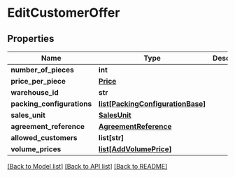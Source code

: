 # EditCustomerOffer

## Properties
Name | Type | Description | Notes
------------ | ------------- | ------------- | -------------
**number_of_pieces** | **int** |  | 
**price_per_piece** | [**Price**](Price.md) |  | 
**warehouse_id** | **str** |  | 
**packing_configurations** | [**list[PackingConfigurationBase]**](PackingConfigurationBase.md) |  | [optional] 
**sales_unit** | [**SalesUnit**](SalesUnit.md) |  | [optional] 
**agreement_reference** | [**AgreementReference**](AgreementReference.md) |  | [optional] 
**allowed_customers** | **list[str]** |  | 
**volume_prices** | [**list[AddVolumePrice]**](AddVolumePrice.md) |  | [optional] 

[[Back to Model list]](../README.md#documentation-for-models) [[Back to API list]](../README.md#documentation-for-api-endpoints) [[Back to README]](../README.md)

